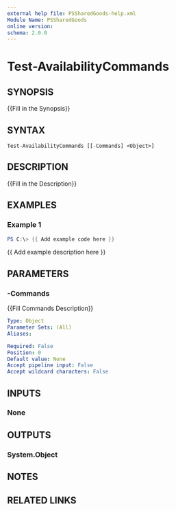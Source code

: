 ```yaml
---
external help file: PSSharedGoods-help.xml
Module Name: PSSharedGoods
online version:
schema: 2.0.0
---
```


# Test-AvailabilityCommands

## SYNOPSIS
{{Fill in the Synopsis}}

## SYNTAX

```
Test-AvailabilityCommands [[-Commands] <Object>]
```

## DESCRIPTION
{{Fill in the Description}}

## EXAMPLES

### Example 1
```powershell
PS C:\> {{ Add example code here }}
```

{{ Add example description here }}

## PARAMETERS

### -Commands
{{Fill Commands Description}}

```yaml
Type: Object
Parameter Sets: (All)
Aliases:

Required: False
Position: 0
Default value: None
Accept pipeline input: False
Accept wildcard characters: False
```

## INPUTS

### None

## OUTPUTS

### System.Object
## NOTES

## RELATED LINKS
